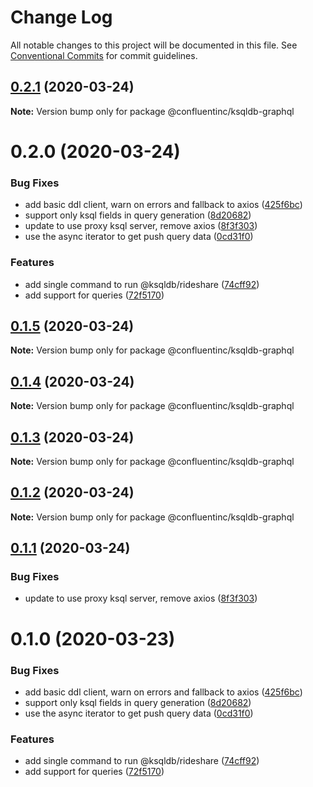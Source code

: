 # Change Log

All notable changes to this project will be documented in this file.
See [Conventional Commits](https://conventionalcommits.org) for commit guidelines.

## [0.2.1](https://github.com/confluentinc/ksqldb-graphql/compare/v0.2.0...v0.2.1) (2020-03-24)

**Note:** Version bump only for package @confluentinc/ksqldb-graphql





# 0.2.0 (2020-03-24)


### Bug Fixes

* add basic ddl client, warn on errors and fallback to axios ([425f6bc](https://github.com/confluentinc/ksqldb-graphql/commit/425f6bc596d6db26e00f82e81f39dfcca7900463))
* support only ksql fields in query generation ([8d20682](https://github.com/confluentinc/ksqldb-graphql/commit/8d20682cbc986d05ac36b7e8515ccdb896e1a575))
* update to use proxy ksql server, remove axios ([8f3f303](https://github.com/confluentinc/ksqldb-graphql/commit/8f3f303794cdc32f75acf3e61fc7cf696f7740c8))
* use the async iterator to get push query data ([0cd31f0](https://github.com/confluentinc/ksqldb-graphql/commit/0cd31f02df3812cbb7d9fd787840a5ec86602929))


### Features

* add single command to run @ksqldb/rideshare ([74cff92](https://github.com/confluentinc/ksqldb-graphql/commit/74cff92148efddf94b91f7d097068e498325a2cd))
* add support for queries ([72f5170](https://github.com/confluentinc/ksqldb-graphql/commit/72f5170a95b1fa05992ec423a01af7516822e0f0))





## [0.1.5](https://github.com/confluentinc/ksqldb-graphql/compare/v0.1.4...v0.1.5) (2020-03-24)

**Note:** Version bump only for package @confluentinc/ksqldb-graphql





## [0.1.4](https://github.com/confluentinc/ksqldb-graphql/compare/v0.1.3...v0.1.4) (2020-03-24)

**Note:** Version bump only for package @confluentinc/ksqldb-graphql





## [0.1.3](https://github.com/confluentinc/ksqldb-graphql/compare/v0.1.2...v0.1.3) (2020-03-24)

**Note:** Version bump only for package @confluentinc/ksqldb-graphql





## [0.1.2](https://github.com/confluentinc/ksqldb-graphql/compare/v0.1.1...v0.1.2) (2020-03-24)

**Note:** Version bump only for package @confluentinc/ksqldb-graphql





## [0.1.1](https://github.com/confluentinc/ksqldb-graphql/compare/v0.1.0...v0.1.1) (2020-03-24)


### Bug Fixes

* update to use proxy ksql server, remove axios ([8f3f303](https://github.com/confluentinc/ksqldb-graphql/commit/8f3f303794cdc32f75acf3e61fc7cf696f7740c8))





# 0.1.0 (2020-03-23)


### Bug Fixes

* add basic ddl client, warn on errors and fallback to axios ([425f6bc](https://github.com/confluentinc/ksqldb-graphql/commit/425f6bc596d6db26e00f82e81f39dfcca7900463))
* support only ksql fields in query generation ([8d20682](https://github.com/confluentinc/ksqldb-graphql/commit/8d20682cbc986d05ac36b7e8515ccdb896e1a575))
* use the async iterator to get push query data ([0cd31f0](https://github.com/confluentinc/ksqldb-graphql/commit/0cd31f02df3812cbb7d9fd787840a5ec86602929))


### Features

* add single command to run @ksqldb/rideshare ([74cff92](https://github.com/confluentinc/ksqldb-graphql/commit/74cff92148efddf94b91f7d097068e498325a2cd))
* add support for queries ([72f5170](https://github.com/confluentinc/ksqldb-graphql/commit/72f5170a95b1fa05992ec423a01af7516822e0f0))
